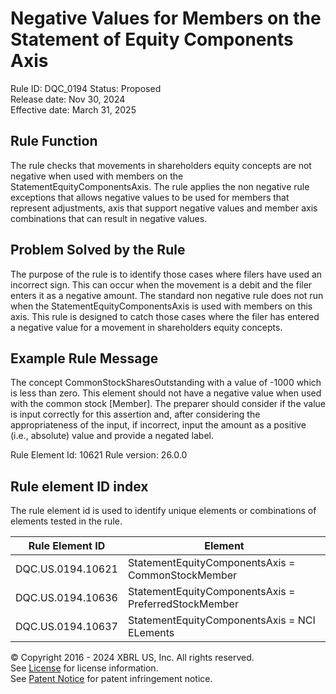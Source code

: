 # Negative Values for  Members on the Statement of Equity Components Axis
Rule ID: DQC_0194
Status: Proposed  
Release date: Nov 30, 2024  
Effective date: March 31, 2025

## Rule Function
The rule checks that movements in shareholders equity concepts are not negative when used with members on the StatementEquityComponentsAxis.
The rule applies the non negative rule exceptions that allows negative values to be used for members that represent adjustments, axis that support negative values and member axis combinations that can result in negative values. 

## Problem Solved by the Rule
 The purpose of the rule is to identify those cases where filers have used an incorrect sign.  This can  occur when the movement is a debit and the filer enters it as a negative amount. The standard non negative rule does not run when the  StatementEquityComponentsAxis is used with members on this axis. This rule is designed to catch those cases where the filer has entered a negative value for a movement in shareholders equity concepts.

## Example Rule Message
 The concept CommonStockSharesOutstanding with a value of -1000 which is less than zero. This element should not have a negative value when used with the common stock [Member]. The preparer should consider if the value is input correctly for this assertion and, after considering the appropriateness of the input, if incorrect, input the amount as a positive (i.e., absolute) value and provide a negated label.

Rule Element Id: 10621
Rule version: 26.0.0

## Rule element ID index  
The rule element id is used to identify unique elements or combinations of elements tested in the rule.

|Rule Element ID|Element|
|--- |--- |
| DQC.US.0194.10621 |StatementEquityComponentsAxis = CommonStockMember|
| DQC.US.0194.10636 |StatementEquityComponentsAxis = PreferredStockMember|
| DQC.US.0194.10637 |StatementEquityComponentsAxis = NCI ELements|


© Copyright 2016 - 2024 XBRL US, Inc. All rights reserved.   
See [License](https://xbrl.us/dqc-license) for license information.  
See [Patent Notice](https://xbrl.us/dqc-patent) for patent infringement notice. 
